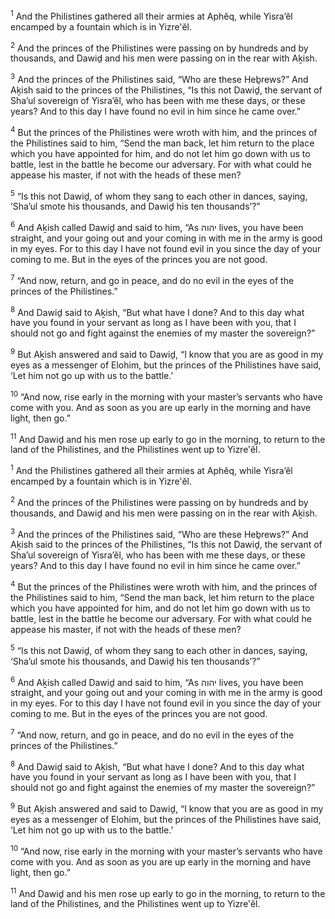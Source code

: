 <sup>1</sup> And the Philistines gathered all their armies at Aphĕq, while Yisra’ĕl encamped by a fountain which is in Yizre‛ĕl.

<sup>2</sup> And the princes of the Philistines were passing on by hundreds and by thousands, and Dawiḏ and his men were passing on in the rear with Aḵish.

<sup>3</sup> And the princes of the Philistines said, “Who are these Heḇrews?” And Aḵish said to the princes of the Philistines, “Is this not Dawiḏ, the servant of Sha’ul sovereign of Yisra’ĕl, who has been with me these days, or these years? And to this day I have found no evil in him since he came over.”

<sup>4</sup> But the princes of the Philistines were wroth with him, and the princes of the Philistines said to him, “Send the man back, let him return to the place which you have appointed for him, and do not let him go down with us to battle, lest in the battle he become our adversary. For with what could he appease his master, if not with the heads of these men?

<sup>5</sup> “Is this not Dawiḏ, of whom they sang to each other in dances, saying, ‘Sha’ul smote his thousands, and Dawiḏ his ten thousands’?”

<sup>6</sup> And Aḵish called Dawiḏ and said to him, “As יהוה lives, you have been straight, and your going out and your coming in with me in the army is good in my eyes. For to this day I have not found evil in you since the day of your coming to me. But in the eyes of the princes you are not good.

<sup>7</sup> “And now, return, and go in peace, and do no evil in the eyes of the princes of the Philistines.”

<sup>8</sup> And Dawiḏ said to Aḵish, “But what have I done? And to this day what have you found in your servant as long as I have been with you, that I should not go and fight against the enemies of my master the sovereign?”

<sup>9</sup> But Aḵish answered and said to Dawiḏ, “I know that you are as good in my eyes as a messenger of Elohim, but the princes of the Philistines have said, ‘Let him not go up with us to the battle.’

<sup>10</sup> “And now, rise early in the morning with your master’s servants who have come with you. And as soon as you are up early in the morning and have light, then go.”

<sup>11</sup> And Dawiḏ and his men rose up early to go in the morning, to return to the land of the Philistines, and the Philistines went up to Yizre‛ĕl.

<sup>1</sup> And the Philistines gathered all their armies at Aphĕq, while Yisra’ĕl encamped by a fountain which is in Yizre‛ĕl.

<sup>2</sup> And the princes of the Philistines were passing on by hundreds and by thousands, and Dawiḏ and his men were passing on in the rear with Aḵish.

<sup>3</sup> And the princes of the Philistines said, “Who are these Heḇrews?” And Aḵish said to the princes of the Philistines, “Is this not Dawiḏ, the servant of Sha’ul sovereign of Yisra’ĕl, who has been with me these days, or these years? And to this day I have found no evil in him since he came over.”

<sup>4</sup> But the princes of the Philistines were wroth with him, and the princes of the Philistines said to him, “Send the man back, let him return to the place which you have appointed for him, and do not let him go down with us to battle, lest in the battle he become our adversary. For with what could he appease his master, if not with the heads of these men?

<sup>5</sup> “Is this not Dawiḏ, of whom they sang to each other in dances, saying, ‘Sha’ul smote his thousands, and Dawiḏ his ten thousands’?”

<sup>6</sup> And Aḵish called Dawiḏ and said to him, “As יהוה lives, you have been straight, and your going out and your coming in with me in the army is good in my eyes. For to this day I have not found evil in you since the day of your coming to me. But in the eyes of the princes you are not good.

<sup>7</sup> “And now, return, and go in peace, and do no evil in the eyes of the princes of the Philistines.”

<sup>8</sup> And Dawiḏ said to Aḵish, “But what have I done? And to this day what have you found in your servant as long as I have been with you, that I should not go and fight against the enemies of my master the sovereign?”

<sup>9</sup> But Aḵish answered and said to Dawiḏ, “I know that you are as good in my eyes as a messenger of Elohim, but the princes of the Philistines have said, ‘Let him not go up with us to the battle.’

<sup>10</sup> “And now, rise early in the morning with your master’s servants who have come with you. And as soon as you are up early in the morning and have light, then go.”

<sup>11</sup> And Dawiḏ and his men rose up early to go in the morning, to return to the land of the Philistines, and the Philistines went up to Yizre‛ĕl.

